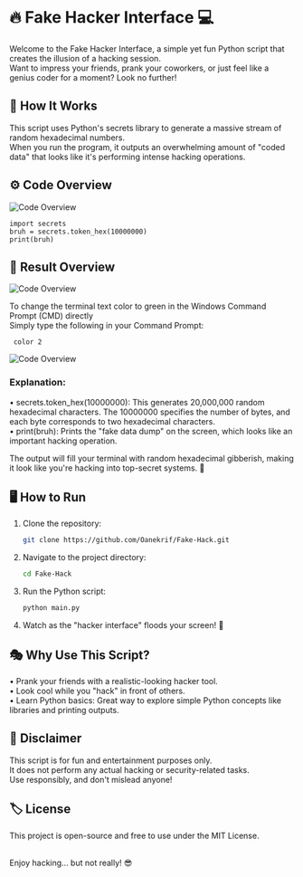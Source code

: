 # 🔥 Fake Hacker Interface 💻
Welcome to the Fake Hacker Interface, a simple yet fun Python script that creates the illusion of a hacking session. </br>
Want to impress your friends, prank your coworkers, or just feel like a genius coder for a moment? Look no further!

## 🧩 How It Works
This script uses Python's secrets library to generate a massive stream of random hexadecimal numbers. </br>
When you run the program, it outputs an overwhelming amount of "coded data" that looks like it's performing intense hacking operations.</br>

## ⚙️ Code Overview
![Code Overview](src/image.jpg)

    import secrets
    bruh = secrets.token_hex(10000000)
    print(bruh)

## 📸 Result Overview
![Code Overview](src/image2.jpg)

To change the terminal text color to green in the Windows Command Prompt (CMD) directly</br>
Simply type the following in your Command Prompt:</br>

     color 2
     
![Code Overview](src/image3.jpg)

### Explanation:
• secrets.token_hex(10000000): This generates 20,000,000 random hexadecimal characters. 
The 10000000 specifies the number of bytes, and each byte corresponds to two hexadecimal characters.</br>
• print(bruh): Prints the "fake data dump" on the screen, which looks like an important hacking operation.</br>

The output will fill your terminal with random hexadecimal gibberish, 
making it look like you're hacking into top-secret systems. 🚀

## 🖥️ How to Run

1. Clone the repository:
   ```bash
   git clone https://github.com/Oanekrif/Fake-Hack.git
2. Navigate to the project directory:
   ```bash
   cd Fake-Hack
3. Run the Python script:
   ```bash
   python main.py
4. Watch as the "hacker interface" floods your screen! 👾


## 🎭 Why Use This Script?
• Prank your friends with a realistic-looking hacker tool.</br>
• Look cool while you "hack" in front of others.</br>
• Learn Python basics: Great way to explore simple Python concepts like libraries and printing outputs.

## 🚧 Disclaimer
This script is for fun and entertainment purposes only. </br>
It does not perform any actual hacking or security-related tasks. </br>
Use responsibly, and don't mislead anyone!

## 🏷️ License
This project is open-source and free to use under the MIT License.</br></br>

Enjoy hacking... but not really! 😎
